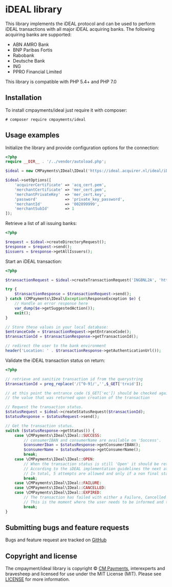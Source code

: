 iDEAL library
=============

This library implements the iDEAL protocol and can be used to perform iDEAL transactions with all major iDEAL acquiring banks.
The following acquiring banks are supported:
* ABN AMRO Bank
* BNP Paribas Fortis
* Rabobank
* Deutsche Bank
* ING
* PPRO Financial Limited

This library is compatible with PHP 5.4+ and PHP 7.0

## Installation

To install cmpayments/ideal just require it with composer:
```
# composer require cmpayments/ideal
```

## Usage examples

Initialize the library and provide configuration options for the connection:
```php
<?php
require __DIR__ . '/../vendor/autoload.php';

$ideal = new CMPayments\IDeal\IDeal('https://ideal.acquirer.nl/ideal/iDEALv3');

$ideal->setOptions([
    'acquirerCertificate' => 'acq_cert.pem',
    'merchantCertificate' => 'mer_cert.pem',
    'merchantPrivateKey'  => 'mer_cert.key',
    'password'            => 'private_key_password',
    'merchantId'          => '002099999',
    'merchantSubId'       => 1
]);
```

Retrieve a list of all issuing banks:
```php
<?php

$request = $ideal->createDirectoryRequest();
$response = $request->send();
$issuers = $response->getAllIssuers();
```

Start an iDEAL transaction:
```php
<?php

$transactionRequest = $ideal->createTransactionRequest('INGBNL2A', 'http://yourwebsite.nl/returnpath', 'purchaseId', 123456, 'Description');

try {
	$transactionResponse = $transactionRequest->send();
} catch (CMPayments\IDeal\Exception\ResponseException $e) {
	// Handle an error response here
	var_dump($e->getSuggestedAction());
	exit();
}

// Store these values in your local database:
$entranceCode = $transactionRequest->getEntranceCode();
$transactionId = $transactionResponse->getTransactionId();

// redirect the user to the bank environment
header('Location: ' . $transactionResponse->getAuthenticationUrl());
```

Validate the iDEAL transaction status on return:
```php
<?php

// retrieve and sanitize transaction id from the querystring
$transactionId = preg_replace('/[^0-9]/','',$_GET['trxid']);

// at this point the entrance code ($_GET['ec']) should be checked against
// the value that was returned upon creation of the transaction

// Request the transaction status.
$statusRequest = $ideal->createStatusRequest($transactionId);
$statusResponse = $statusRequest->send();

// Get the transaction status.
switch ($statusResponse->getStatus()) {
    case \CMPayments\IDeal\IDeal::SUCCESS:
        // consumerIBAN and consumerName are available on 'Success'.
        $consumerIban = $statusResponse->getConsumerIBAN();
        $consumerName = $statusResponse->getConsumerName();
        break;
    case \CMPayments\IDeal\IDeal::OPEN:
        // When the transaction status is still 'Open' it should be retried later.
        // According to the iDEAL implementation guidelines the next attempt should only be performed after 5 minutes.
        // In total, 5 attempts are allowed and only if a non final status is returned.
        break;
    case \CMPayments\IDeal\IDeal::FAILURE:
    case \CMPayments\IDeal\IDeal::CANCELLED:
    case \CMPayments\IDeal\IDeal::EXPIRED:
        // The transaction has failed with either a Failure, Cancelled or Expired status
        // This is the moment where the user needs to be informed and the transaction should possibly be retried.
        break;    
}

```

## Submitting bugs and feature requests

Bugs and feature request are tracked on [GitHub](https://github.com/cmpayments/ideal/issues)

## Copyright and license

The cmpayment/ideal library is copyright © [CM Payments](https://github.com/cmpayments/), interexperts and bravesheep and licensed for use under the MIT License (MIT). Please see [LICENSE](LICENSE) for more information.